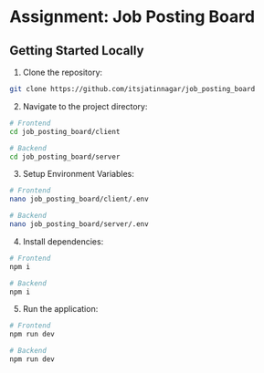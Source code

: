 # Assignment: Job Posting Board

## Getting Started Locally

1. Clone the repository:

```bash
git clone https://github.com/itsjatinnagar/job_posting_board
```

2. Navigate to the project directory:

```bash
# Frontend
cd job_posting_board/client
```

```bash
# Backend
cd job_posting_board/server
```

3. Setup Environment Variables:

```bash
# Frontend
nano job_posting_board/client/.env
```

```bash
# Backend
nano job_posting_board/server/.env
```

4. Install dependencies:

```bash
# Frontend
npm i
```

```bash
# Backend
npm i
```

5. Run the application:

```bash
# Frontend
npm run dev
```

```bash
# Backend
npm run dev
```
